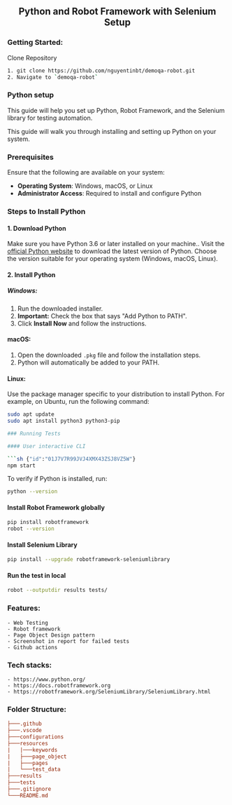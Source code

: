 <h2 align="center"> Python and Robot Framework with Selenium Setup </h2>

### Getting Started:

Clone Repository

```bash {"id":"01J7V7R99JVJ4XMX43ZJ7Q2NZW"}
1. git clone https://github.com/nguyentinbt/demoqa-robot.git
2. Navigate to `demoqa-robot`

```

### Python setup

This guide will help you set up Python, Robot Framework, and the Selenium library for testing automation.

This guide will walk you through installing and setting up Python on your system.

### Prerequisites

Ensure that the following are available on your system:

- **Operating System**: Windows, macOS, or Linux
- **Administrator Access**: Required to install and configure Python

### Steps to Install Python

#### 1. Download Python

Make sure you have Python 3.6 or later installed on your machine.. Visit the [official Python website](https://www.python.org/downloads/) to download the latest version of Python. Choose the version suitable for your operating system (Windows, macOS, Linux).

#### 2. Install Python

##### Windows:

1. Run the downloaded installer.
2. **Important:** Check the box that says "Add Python to PATH".
3. Click **Install Now** and follow the instructions.

#### macOS:

1. Open the downloaded `.pkg` file and follow the installation steps.
2. Python will automatically be added to your PATH.

#### Linux:

Use the package manager specific to your distribution to install Python. For example, on Ubuntu, run the following command:

```bash {"id":"01J7V9YWD83109BBB084QCHX4W"}
sudo apt update
sudo apt install python3 python3-pip

### Running Tests

#### User interactive CLI

```sh {"id":"01J7V7R99JVJ4XMX43ZSJ8VZ5W"}
npm start

```

To verify if Python is installed, run:

```bash {"id":"01J7VAJF8VKCSTK4KC9DVSV463"}
python --version

```

#### Install Robot Framework globally

```bash {"id":"01J7V7R99JVJ4XMX4401GP2VM6"}
pip install robotframework
robot --version
```

#### Install Selenium Library

```sh {"id":"01J7V7R99JVJ4XMX4404MTS8NV"}
pip install --upgrade robotframework-seleniumlibrary
```

#### Run the test in local

```sh {"id":"01J7VAR43C6J66F1REB0XFXE4C"}
robot --outputdir results tests/
```

### Features:

    - Web Testing
    - Robot framework
    - Page Object Design pattern
    - Screenshot in report for failed tests
    - Github actions

### Tech stacks:

    - https://www.python.org/
    - https://docs.robotframework.org
    - https://robotframework.org/SeleniumLibrary/SeleniumLibrary.html

### Folder Structure:

```ini {"id":"01J7V7R99JVJ4XMX440G857VAS"}
├───.github
├───.vscode
├───configurations
├───resources
|   |───keywords
|   ├───page_object
|   ├───pages
|   └───test_data
├───results
├───tests
├───.gitignore
└───README.md


```